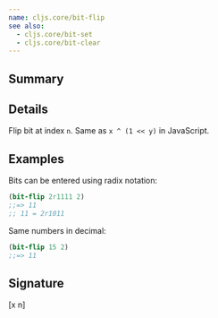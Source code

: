 ```yaml
---
name: cljs.core/bit-flip
see also:
  - cljs.core/bit-set
  - cljs.core/bit-clear
---
```


## Summary

## Details

Flip bit at index `n`.  Same as `x ^ (1 << y)` in JavaScript.

## Examples

Bits can be entered using radix notation:

```clj
(bit-flip 2r1111 2)
;;=> 11
;; 11 = 2r1011
```

Same numbers in decimal:

```clj
(bit-flip 15 2)
;;=> 11
```

## Signature
[x n]
